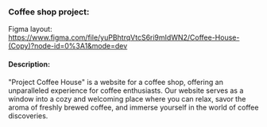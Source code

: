 <h3>Coffee shop project:</h3>

Figma layout:
https://www.figma.com/file/yuPBhtrqVtcS6ri9mIdWN2/Coffee-House-(Copy)?node-id=0%3A1&mode=dev

<h4>Description:</h4>

"Project Coffee House" is a website for a coffee shop, offering an unparalleled experience for coffee enthusiasts. Our website serves as a window into a cozy and welcoming place where you can relax, savor the aroma of freshly brewed coffee, and immerse yourself in the world of coffee discoveries.
